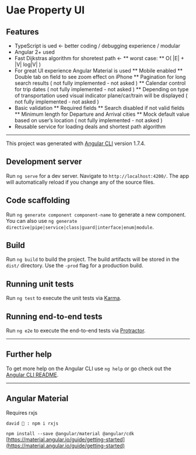 # Uae Property UI

## Features

* TypeScript is ued ← better coding / debugging experience / modular
* Angular 2+ used
* Fast Dijkstras algorithm for shoretest path ←
    ** worst case:
    ** O( |E| + |V| log|V| )
* For great UI experience Angular Material is used
    ** Mobile enabled
    ** Double tab on field to see zoom effect on iPhone
    ** Pagination for long search results ( not fully implemented - not asked )
    ** Calendar control for trip dates ( not fully implemented - not asked )
    ** Depending on type of transportation used visual indicator plane/car/train will be displayed ( not fully implemented - not asked )
* Basic validation
    ** Required fields
    ** Search disabled if not valid fields
    ** Minimum length for Departure and Arrival cities
    ** Mock default value based on user’s location ( not fully implemented - not asked )
* Reusable service for loading deals and shortest path algorithm

***

This project was generated with [Angular CLI](https://github.com/angular/angular-cli) version 1.7.4.

## Development server

Run `ng serve` for a dev server. Navigate to `http://localhost:4200/`. The app will automatically reload if you change any of the source files.

## Code scaffolding

Run `ng generate component component-name` to generate a new component. You can also use `ng generate directive|pipe|service|class|guard|interface|enum|module`.

## Build

Run `ng build` to build the project. The build artifacts will be stored in the `dist/` directory. Use the `-prod` flag for a production build.

## Running unit tests

Run `ng test` to execute the unit tests via [Karma](https://karma-runner.github.io).

## Running end-to-end tests

Run `ng e2e` to execute the end-to-end tests via [Protractor](http://www.protractortest.org/).

---
## Further help

To get more help on the Angular CLI use `ng help` or go check out the [Angular CLI README](https://github.com/angular/angular-cli/blob/master/README.md).

***

## Angular Material

Requires rxjs

`david 🌴 : npm i rxjs`

`npm install --save @angular/material @angular/cdk`
[https://material.angular.io/guide/getting-started](https://material.angular.io/guide/getting-started)
